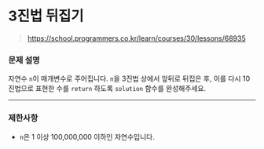 # 3진법 뒤집기

> https://school.programmers.co.kr/learn/courses/30/lessons/68935

### 문제 설명

자연수 `n`이 매개변수로 주어집니다. `n`을 3진법 상에서 앞뒤로 뒤집은 후, 이를 다시 10진법으로 표현한 수를 `return` 하도록 `solution` 함수를 완성해주세요.

-----

### 제한사항

- `n`은 1 이상 100,000,000 이하인 자연수입니다.